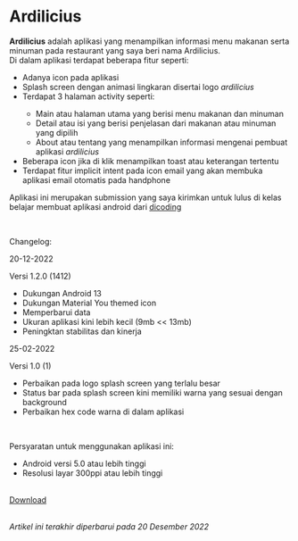 # Ardilicius
<p><strong>Ardilicius</strong> adalah aplikasi yang menampilkan informasi menu makanan serta minuman pada restaurant yang saya beri nama Ardilicius. <br>Di dalam aplikasi terdapat beberapa fitur seperti:</p>
<ul>
  <li>Adanya icon pada aplikasi</li>
  <li>Splash screen dengan animasi lingkaran disertai logo <em>ardilicius</em></li>
  <li>Terdapat 3 halaman activity seperti:</li>
    <ul>
      <li>Main atau halaman utama yang berisi menu makanan dan minuman</li>
      <li>Detail atau isi yang berisi penjelasan dari makanan atau minuman yang dipilih</li>
      <li>About atau tentang yang menampilkan informasi mengenai pembuat aplikasi <i>ardilicius</i></li>
    </ul>
  <li>Beberapa icon jika di klik menampilkan toast atau keterangan tertentu</li>
  <li>Terdapat fitur implicit intent pada icon email yang akan membuka aplikasi email otomatis pada handphone</li>
</ul> 
<p>Aplikasi ini merupakan submission yang saya kirimkan untuk lulus di kelas belajar membuat aplikasi android dari <a href="https://www.dicoding.com">dicoding</a></p>
<br><p>Changelog:</p>
20-12-2022
<p>Versi 1.2.0 (1412)</p>
<ul>
  <li>Dukungan Android 13</li>
  <li>Dukungan Material You themed icon </li>
  <li>Memperbarui data</li>
  <li>Ukuran aplikasi kini lebih kecil (9mb << 13mb)</li>
  <li>Peningktan stabilitas dan kinerja</li>
</ul>
25-02-2022
<p>Versi 1.0 (1)</p>
<ul>
  <li>Perbaikan pada logo splash screen yang terlalu besar</li>
  <li>Status bar pada splash screen kini memiliki warna yang sesuai dengan background</li>
  <li>Perbaikan hex code warna di dalam aplikasi</li>
</ul>

<br><p>Persyaratan untuk menggunakan aplikasi ini:</p>
<ul>
  <li>Android versi 5.0 atau lebih tinggi</li>
  <li>Resolusi layar 300ppi atau lebih tinggi</li>
</ul>
<br><a href="https://github.com/ardiantowibowo/android-apps/raw/main/ardilicius/Ardilicius%201.2.0(1412).apk">Download</a>

<br><i>Artikel ini terakhir diperbarui pada 20 Desember 2022</i>
